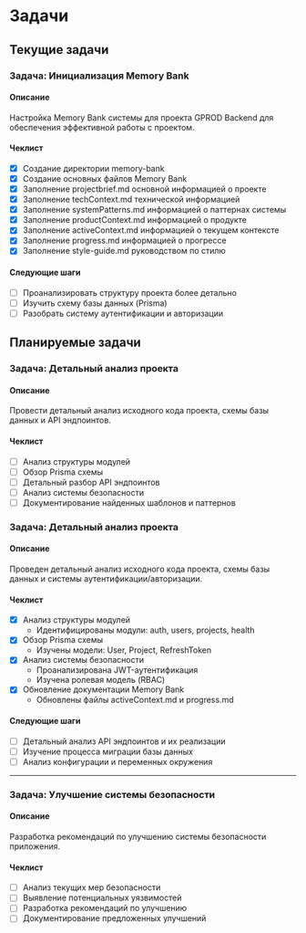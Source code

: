 # Задачи

## Текущие задачи

### Задача: Инициализация Memory Bank

#### Описание
Настройка Memory Bank системы для проекта GPROD Backend для обеспечения эффективной работы с проектом.

#### Чеклист
- [x] Создание директории memory-bank
- [x] Создание основных файлов Memory Bank
- [x] Заполнение projectbrief.md основной информацией о проекте
- [x] Заполнение techContext.md технической информацией
- [x] Заполнение systemPatterns.md информацией о паттернах системы
- [x] Заполнение productContext.md информацией о продукте
- [x] Заполнение activeContext.md информацией о текущем контексте
- [x] Заполнение progress.md информацией о прогрессе
- [x] Заполнение style-guide.md руководством по стилю

#### Следующие шаги
- [ ] Проанализировать структуру проекта более детально
- [ ] Изучить схему базы данных (Prisma)
- [ ] Разобрать систему аутентификации и авторизации

## Планируемые задачи

### Задача: Детальный анализ проекта

#### Описание
Провести детальный анализ исходного кода проекта, схемы базы данных и API эндпоинтов.

#### Чеклист
- [ ] Анализ структуры модулей
- [ ] Обзор Prisma схемы
- [ ] Детальный разбор API эндпоинтов
- [ ] Анализ системы безопасности
- [ ] Документирование найденных шаблонов и паттернов
### Задача: Детальный анализ проекта

#### Описание
Проведен детальный анализ исходного кода проекта, схемы базы данных и системы аутентификации/авторизации.

#### Чеклист
- [x] Анализ структуры модулей
  - Идентифицированы модули: auth, users, projects, health
- [x] Обзор Prisma схемы
  - Изучены модели: User, Project, RefreshToken
- [x] Анализ системы безопасности
  - Проанализирована JWT-аутентификация
  - Изучена ролевая модель (RBAC)
- [x] Обновление документации Memory Bank
  - Обновлены файлы activeContext.md и progress.md

#### Следующие шаги
- [ ] Детальный анализ API эндпоинтов и их реализации
- [ ] Изучение процесса миграции базы данных
- [ ] Анализ конфигурации и переменных окружения

---

### Задача: Улучшение системы безопасности

#### Описание
Разработка рекомендаций по улучшению системы безопасности приложения.

#### Чеклист
- [ ] Анализ текущих мер безопасности
- [ ] Выявление потенциальных уязвимостей
- [ ] Разработка рекомендаций по улучшению
- [ ] Документирование предложенных улучшений
